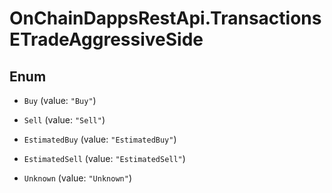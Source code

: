 # OnChainDappsRestApi.TransactionsETradeAggressiveSide

## Enum


* `Buy` (value: `"Buy"`)

* `Sell` (value: `"Sell"`)

* `EstimatedBuy` (value: `"EstimatedBuy"`)

* `EstimatedSell` (value: `"EstimatedSell"`)

* `Unknown` (value: `"Unknown"`)


